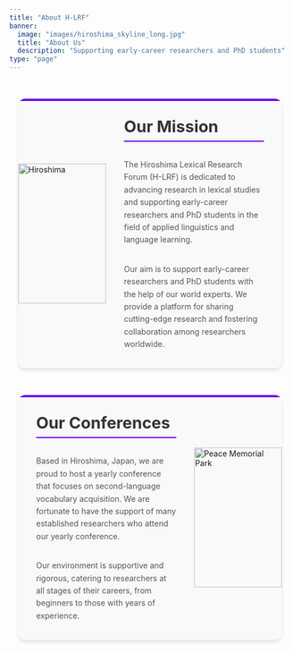 ```yaml
---
title: "About H-LRF"
banner:
  image: "images/hiroshima_skyline_long.jpg"
  title: "About Us"
  description: "Supporting early-career researchers and PhD students"
type: "page"
---
```


<div class="about-content">

<section class="card-section left-image">
  <div class="card-container">
    <div class="card-image">
      <img src="{{ "images/hiroshima.png" | relURL }}" alt="Hiroshima" />
    </div>
    <div class="card-text">
      <h2>Our Mission</h2>
      <p>The Hiroshima Lexical Research Forum (H-LRF) is dedicated to advancing research in lexical studies and supporting early-career researchers and PhD students in the field of applied linguistics and language learning.</p>
      <p>Our aim is to support early-career researchers and PhD students with the help of our world experts. We provide a platform for sharing cutting-edge research and fostering collaboration among researchers worldwide.</p>
    </div>
  </div>
</section>

<section class="card-section right-image">
  <div class="card-container">
      <div class="card-image">
      <img src="{{ "images/atomic_domb.jpg" | relURL }}" alt="Peace Memorial Park" />
    </div>
    <div class="card-text">
      <h2>Our Conferences</h2>
      <p>Based in Hiroshima, Japan, we are proud to host a yearly conference that focuses on second-language vocabulary acquisition. We are fortunate to have the support of many established researchers who attend our yearly conference.</p>
      <p>Our environment is supportive and rigorous, catering to researchers at all stages of their careers, from beginners to those with years of experience.</p>
    </div>
  </div>
</section>

</div>

<style>
.about-content {
  max-width: 100%;
  margin: 0 auto;
}

.card-section {
  margin: 3rem 0;
  padding: 0 1rem;
}

.card-container {
  display: flex;
  align-items: stretch;
  gap: 0;
  max-width: 1400px;
  margin: 0 auto;
  background: #f8f9fa;
  border-radius: 12px;
  box-shadow: 0 4px 6px rgba(0, 0, 0, 0.1);
  overflow: hidden;
  position: relative;
}

/* Colored bar at top of card */
.card-container::before {
  content: '';
  position: absolute;
  top: 0;
  left: 0;
  right: 0;
  height: 4px;
  background: rgb(98, 0, 234);
  z-index: 1;
}

.card-image {
  flex: 0 0 33.333%;
  display: flex;
  align-items: center;
}

.card-image img {
  width: 100%;
  height: 250px;
  object-fit: cover;
}

.card-text {
  flex: 1;
  padding: 2rem;
  display: flex;
  flex-direction: column;
  justify-content: center;
}

.card-text h2 {
  margin-top: 0;
  margin-bottom: 1rem;
  color: #333;
  font-size: 1.8rem;
  padding-bottom: 0.5rem;
  border-bottom: 2px solid rgb(98, 0, 234);
  display: inline-block;
}

.card-text p {
  margin-bottom: 1rem;
  line-height: 1.6;
  color: #555;
}

.card-text p:last-child {
  margin-bottom: 0;
}

/* Right image layout */
.right-image .card-container {
  flex-direction: row-reverse;
}

/* Responsive design */
@media (max-width: 1024px) {
  .card-container {
    max-width: 1200px;
  }
}

@media (max-width: 768px) {
  .card-container,
  .right-image .card-container {
    flex-direction: column;
    text-align: center;
  }

  .card-image {
    flex: none;
    width: 100%;
  }

  .card-image img {
    height: 200px;
  }

  .card-text {
    padding: 1.5rem;
  }
}
</style>